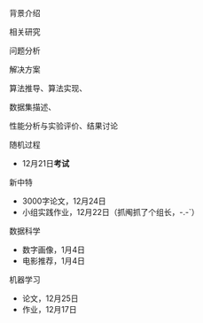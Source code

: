 背景介绍

相关研究

问题分析

解决方案

算法推导、算法实现、

数据集描述、

性能分析与实验评价、结果讨论



随机过程

- 12月21日**考试**

新中特

- 3000字论文，12月24日
- 小组实践作业，12月22日（抓阄抓了个组长，-.-`）

数据科学

- 数字画像，1月4日
- 电影推荐，1月4日

机器学习

- 论文，12月25日
- 作业，12月17日



